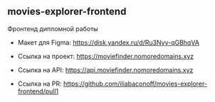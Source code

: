## movies-explorer-frontend
Фронтенд дипломной работы

* Макет для Figma: https://disk.yandex.ru/d/Ru3Nyy-qGBhqVA

* Ссылка на проект: https://moviefinder.nomoredomains.xyz
* Ссылка на API: https://api.moviefinder.nomoredomains.xyz

* Ссылка на PR: https://github.com/iliabaconoff/movies-explorer-frontend/pull1